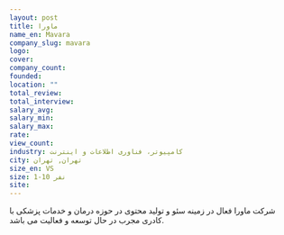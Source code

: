 ```yaml
---
layout: post
title: ماورا
name_en: Mavara
company_slug: mavara
logo: 
cover: 
company_count:
founded:
location: ""
total_review: 
total_interview: 
salary_avg: 
salary_min: 
salary_max: 
rate: 
view_count: 
industry: کامپیوتر، فناوری اطلاعات و اینترنت
city: تهران, تهران
size_en: VS
size: 1-10 نفر
site: 
---
```


شرکت ماورا فعال در زمینه سئو و تولید محتوی در حوزه درمان و خدمات پزشکی با کادری مجرب در حال توسعه و فعالیت می باشد.

